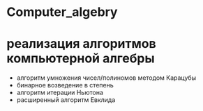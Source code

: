 # Computer_algebry
# реализация алгоритмов компьютерной алгебры
- алгоритм умножения чисел/полиномов методом Карацубы
- бинарное возведение в степень
- алгоритм итерации Ньютона
- расширенный алгоритм Евклида
